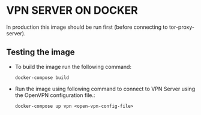 # VPN SERVER ON DOCKER

In production this image should be run first (before connecting to tor-proxy-server).

## Testing the image

- To build the image run the following command:
    ```
    docker-compose build
    ```

- Run the image using following command to connect to VPN Server using the OpenVPN configuration file.:
    ```
    docker-compose up vpn <open-vpn-config-file>
    ```